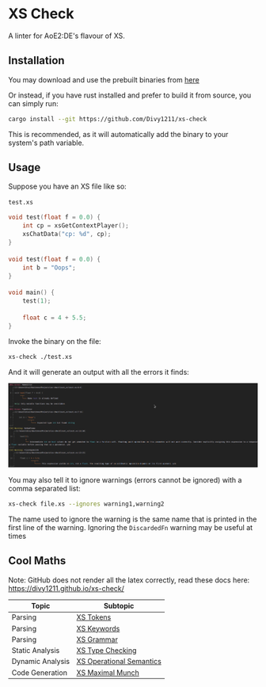 # XS Check

A linter  for AoE2:DE's flavour of XS.

## Installation

You may download and use the prebuilt binaries from [here](https://github.com/Divy1211/xs-check/releases/latest)

Or instead, if you have rust installed and prefer to build it from source, you can simply run:

```sh
cargo install --git https://github.com/Divy1211/xs-check
```

This is recommended, as it will automatically add the binary to your system's path variable.

## Usage

Suppose you have an XS file like so:

`test.xs`
```cpp
void test(float f = 0.0) {
    int cp = xsGetContextPlayer();
    xsChatData("cp: %d", cp);
}

void test(float f = 0.0) {
    int b = "Oops";
}

void main() {
    test(1);

    float c = 4 + 5.5;
}
```

Invoke the binary on the file:

```sh
xs-check ./test.xs 
```

And it will generate an output with all the errors it finds:

![test.png](./imgs/test.png)

You may also tell it to ignore warnings (errors cannot be ignored) with a comma separated list:

```sh
xs-check file.xs --ignores warning1,warning2
```

The name used to ignore the warning is the same name that is printed in the first line of the warning. Ignoring the `DiscardedFn` warning may be useful at times

## Cool Maths

Note: GitHub does not render all the latex correctly, read these docs here: https://divy1211.github.io/xs-check/

| Topic            | Subtopic                                                    |
|------------------|-------------------------------------------------------------|
| Parsing          | [XS Tokens](maths/docs/parsing/xs_tokens.md)                |
| Parsing          | [XS Keywords](maths/docs/parsing/xs_keywords.md)            |
| Parsing          | [XS Grammar](maths/docs/parsing/xs_grammar.md)              |
| Static Analysis  | [XS Type Checking](maths/docs/static/xs_type_chk.md)        |
| Dynamic Analysis | [XS Operational Semantics](maths/docs/dynamic/xs_op_sem.md) |
| Code Generation  | [XS Maximal Munch](maths/docs/code_gen/xs_mm.md)            |

[//]: # (| Code Generation  | [IR to Byte Code]&#40;maths/docs/code_gen/xs_bc.md&#41;             |)

[//]: # (| Runtime          | [XS Virtual Machine]&#40;maths/docs/xs_vm/xs_rt.md&#41;             |)

[//]: # (| Byte Code        | [XS Virtual Machine]&#40;maths/docs/xs_vm/xs_ops.md&#41;            |)

[//]: # (| Static Analysis  | [XS Type Inference]&#40;./maths/static/xs_type_inf.md&#41;       |)

[//]: # (| Static Analysis  | [XS Sign Analysis]&#40;./maths/static/xs_sign.md&#41;            |)

[//]: # (| Static Analysis  | [XS Liveness Analysis]&#40;./maths/static/xs_liveness.md&#41;    |)
